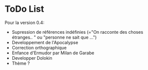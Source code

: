 ToDo List
=========
Pour la version 0.4:
- Supression de références indéfinies (="On racconte des choses étranges.. " ou "personne ne sait que ...")
- Developpement de l'Apocalypse
- Correction orthographique
- Enfance d'Ermudor par Milan de Garabe
- Developper Dolokin
- Thème ?
